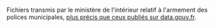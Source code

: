 Fichiers transmis par le ministère de l'intérieur relatif à l'armement des polices municipales, [plus précis que ceux publiés sur data.gouv.fr](https://www.data.gouv.fr/fr/datasets/police-municipale-effectifs-par-commune/#_). 
